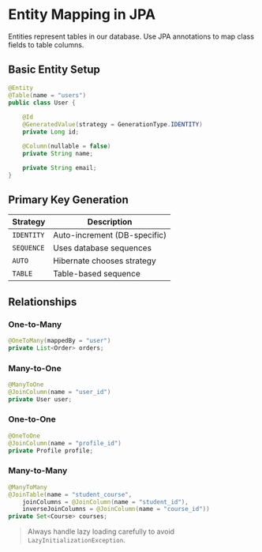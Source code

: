 # Entity Mapping in JPA

Entities represent tables in our database. Use JPA annotations to map class fields to table columns.

## Basic Entity Setup

```java
@Entity
@Table(name = "users")
public class User {
    
    @Id
    @GeneratedValue(strategy = GenerationType.IDENTITY)
    private Long id;

    @Column(nullable = false)
    private String name;

    private String email;
}
````

## Primary Key Generation

| Strategy   | Description                  |
| ---------- | ---------------------------- |
| `IDENTITY` | Auto-increment (DB-specific) |
| `SEQUENCE` | Uses database sequences      |
| `AUTO`     | Hibernate chooses strategy   |
| `TABLE`    | Table-based sequence         |

## Relationships

### One-to-Many

```java
@OneToMany(mappedBy = "user")
private List<Order> orders;
```

### Many-to-One

```java
@ManyToOne
@JoinColumn(name = "user_id")
private User user;
```

### One-to-One

```java
@OneToOne
@JoinColumn(name = "profile_id")
private Profile profile;
```

### Many-to-Many

```java
@ManyToMany
@JoinTable(name = "student_course",
    joinColumns = @JoinColumn(name = "student_id"),
    inverseJoinColumns = @JoinColumn(name = "course_id"))
private Set<Course> courses;
```

> Always handle lazy loading carefully to avoid `LazyInitializationException`.